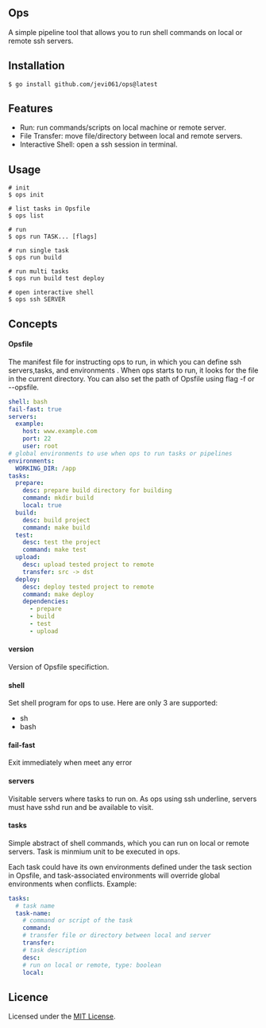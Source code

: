 ## Ops

A simple pipeline tool that allows you to run shell commands on local or remote ssh servers.


## Installation

```shell
$ go install github.com/jevi061/ops@latest
```

## Features

- Run: run commands/scripts on local machine or remote server.
- File Transfer: move file/directory between local and remote servers.
- Interactive Shell: open a ssh session in terminal. 

## Usage

```shell
# init 
$ ops init

# list tasks in Opsfile
$ ops list

# run
$ ops run TASK... [flags]

# run single task
$ ops run build

# run multi tasks
$ ops run build test deploy

# open interactive shell
$ ops ssh SERVER
```
## Concepts

#### Opsfile
The manifest file for instructing ops to run, in which you can define ssh servers,tasks, and environments .
When ops starts to run, it looks for the file in the current directory. You can also set the path of Opsfile using flag -f or --opsfile.
```yaml
shell: bash
fail-fast: true
servers:
  example:
    host: www.example.com
    port: 22
    user: root
# global environments to use when ops to run tasks or pipelines
environments:
  WORKING_DIR: /app
tasks:
  prepare:
    desc: prepare build directory for building
    command: mkdir build
    local: true
  build:
    desc: build project
    command: make build
  test:
    desc: test the project
    command: make test
  upload:
    desc: upload tested project to remote
    transfer: src -> dst
  deploy:
    desc: deploy tested project to remote
    command: make deploy
    dependencies:
      - prepare
      - build
      - test
      - upload
```
#### version
Version of Opsfile specifiction.

#### shell

Set shell program for ops to use. Here are only 3 are supported:
- sh
- bash
#### fail-fast

Exit immediately when meet any error


#### servers

Visitable servers where tasks to run on. As ops using ssh underline, servers must have sshd run and be available to visit.

#### tasks

Simple abstract of shell commands, which you can run on local or remote servers. Task is minmium unit to be executed in ops. 

Each task could have its own environments defined under the task section in Opsfile, and task-associated environments will override global environments when conflicts. Example:

```yaml
tasks:
  # task name
  task-name:
    # command or script of the task
    command: 
    # transfer file or directory between local and server
    transfer: 
    # task description
    desc:
    # run on local or remote, type: boolean
    local: 

```



## Licence

Licensed under the [MIT License](./LICENSE).